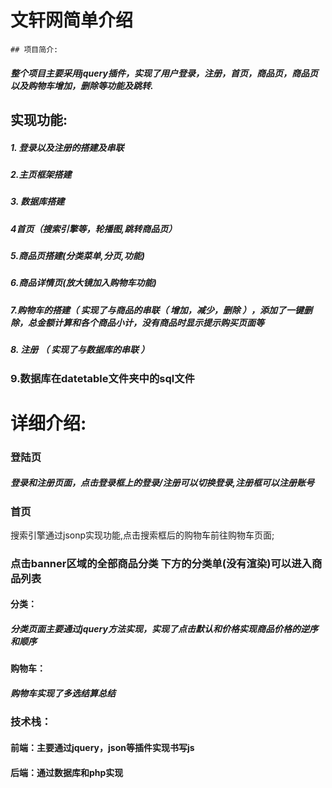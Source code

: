 # 文轩网简单介绍

	## 项目简介:

##### 整个项目主要采用jquery插件，实现了用户登录，注册，首页，商品页，商品页以及购物车增加，删除等功能及跳转.

## 实现功能:

##### 	1. 登录以及注册的搭建及串联

##### 2.主页框架搭建

##### 3. 数据库搭建

#####  4首页（搜索引擎等，轮播图,跳转商品页）

##### 5.商品页搭建(分类菜单,分页,功能)

##### 6.商品详情页(放大镜加入购物车功能)

##### 7.购物车的搭建（ 实现了与商品的串联（ 增加，减少，删除 ），添加了一键删除，总金额计算和各个商品小计，没有商品时显示提示购买页面等

##### 8. 注册 （ 实现了与数据库的串联 ）

### 9.数据库在datetable文件夹中的sql文件

# 详细介绍:

### 登陆页

##### 登录和注册页面，点击登录框上的登录/注册可以切换登录,注册框可以注册账号

### 首页

搜索引擎通过jsonp实现功能,点击搜索框后的购物车前往购物车页面;

### 点击banner区域的全部商品分类 下方的分类单(没有渲染)可以进入商品列表

#### 分类：

##### 分类页面主要通过jquery方法实现，实现了点击默认和价格实现商品价格的逆序和顺序

#### 购物车：

##### 购物车实现了多选结算总结

### 技术栈：

#### 前端：主要通过jquery，json等插件实现书写js

#### 后端：通过数据库和php实现

##### 

